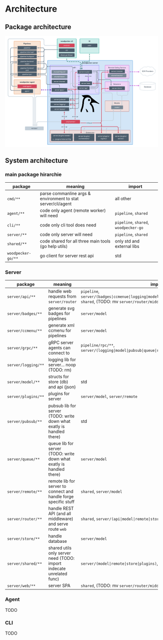 # Architecture

## Package architecture

![Woodpecker architecture](./woodpecker-architecture.png)

## System architecture

### main package hirarchie

| package    | meaning                                                      | import
|------------|--------------------------------------------------------------|----------
| `cmd/**`   | parse commanline args & environment to stat server/cli/agent | all other
| `agent/**` | code only agent (remote worker) will need                    | `pipeline`, `shared`
| `cli/**`   | code only cli tool does need                                 | `pipeline`, `shared`, `woodpecker-go`
| `server/**`| code only server will need                                   | `pipeline`, `shared`
| `shared/**`| code shared for all three main tools (go help utils)         | only std and external libs
| `woodpecker-go/**` | go client for server rest api                        | std

### Server

| package            | meaning                                         | import
|--------------------|-------------------------------------------------|----------
| `server/api/**`    | handle web requests from `server/router`        | `pipeline`, `server/(badges\|ccmenue\|logging\|model\|pubsub\|queue\|remote\|shared\|store)`, `shared`, (TODO: mv `server/router/middleware/session`)
| `server/badges/**` | generate svg badges for pipelines               | `server/model`
| `server/ccmenu/**` | generate xml ccmenu for pipelines               | `server/model`
| `server/grpc/**`   | gRPC server agents can connect to               | `pipeline/rpc/**`, `server/(logging\|model\|pubsub\|queue\|remote\|shared\|store)`
| `server/logging/**`| logging lib for server... noop (TODO: rm)       |
| `server/model/**`  | structs for store (db) and api (json)           | std
| `server/plugins/**`| plugins for server                              | `server/model`, `server/remote`
| `server/pubsub/**` | pubsub lib for server (TODO: write down what exatly is handled there) | std
| `server/queue/**`  | queue lib for server (TODO: write down what exatly is handled there) | `server/model`
| `server/remote/**` | remote lib for server to connect and handle forge specific stuff | `shared`, `server/model`
| `server/router/**` | handle REST API (and all middleware) and serve route `web` | `shared`, `server/(api\|model\|remote\|store\|web)`
| `server/store/**`  | handle database                                 | `server/model`
| `server/shared/**` | shared utils only server need (TODO: import indecate unrelated func) | `server/(model\|remote\|store\|plugins)`, (TODO: mv `pipeline`)
| `server/web/**`    | server SPA                                      | `shared`, (TODO: mv `server/router/middleware/session`)


### Agent

TODO

### CLI

TODO
